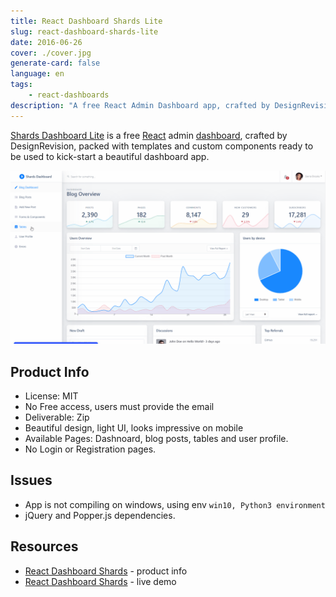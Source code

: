 ```yaml
---
title: React Dashboard Shards Lite
slug: react-dashboard-shards-lite
date: 2016-06-26
cover: ./cover.jpg
generate-card: false
language: en
tags:
    - react-dashboards
description: "A free React Admin Dashboard app, crafted by DesignRevision with a modern design system and lots of custom templates and components. Released under MIT license."
---
```


[Shards Dashboard Lite](https://designrevision.com/downloads/shards-dashboard-lite-react) is a free [React](https://reactjs.org/) 
admin [dashboard](https://en.wikipedia.org/wiki/Dashboard_(business)), crafted by DesignRevision, packed with templates and custom components ready to be used to kick-start a beautiful dashboard app. 

![React Dashboard Shards Lite - Animated usage.](https://raw.githubusercontent.com/app-generator/static/master/react-dashboard-shards-lite/react-dashboard-shards-intro.gif)

## Product Info
 - License: MIT
 - No Free access, users must provide the email
 - Deliverable: Zip
 - Beautiful design, light UI, looks impressive on mobile
 - Available Pages: Dashnoard, blog posts, tables and user profile. 
 - No Login or Registration pages. 

## Issues
 - App is not compiling on windows, using env `win10, Python3 environment`
 - jQuery and Popper.js dependencies.

## Resources

 - [React Dashboard Shards](https://designrevision.com/downloads/shards-dashboard-lite-react/) - product info
 - [React Dashboard Shards](https://designrevision.com/demo/shards-dashboard-lite-react/) - live demo
